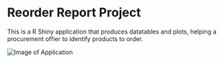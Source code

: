 # Reorder Report Project

This is a R Shiny application that produces datatables and plots, helping a procurement offier to identify products to order.

![Image of Application](https://github.com/myfriendtae/reorder-report/blob/master/reorder-report-main.png?raw=true)
